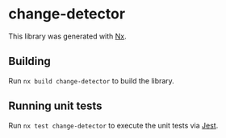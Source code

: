 # change-detector

This library was generated with [Nx](https://nx.dev).

## Building

Run `nx build change-detector` to build the library.

## Running unit tests

Run `nx test change-detector` to execute the unit tests via [Jest](https://jestjs.io).

